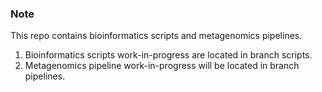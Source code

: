 ### Note
This repo contains bioinformatics scripts and metagenomics pipelines. 
1. Bioinformatics scripts work-in-progress are located in branch scripts. 
2. Metagenomics pipeline work-in-progress will be located in branch pipelines. 
